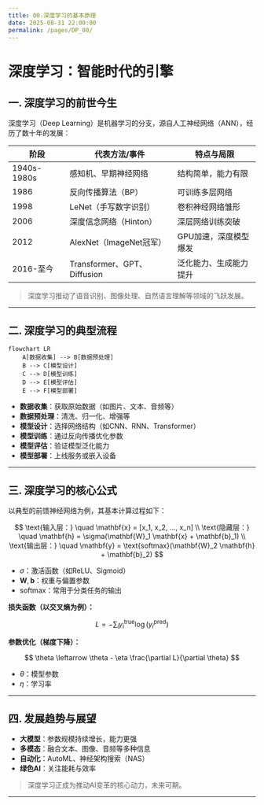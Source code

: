 ```yaml
---
title: 00.深度学习的基本原理
date: 2025-08-31 22:00:00
permalink: /pages/DP_00/
---
```


# **深度学习：智能时代的引擎**

## **一. 深度学习的前世今生**

深度学习（Deep Learning）是机器学习的分支，源自人工神经网络（ANN），经历了数十年的发展：

| 阶段         | 代表方法/事件                | 特点与局限                |
| ------------ | --------------------------- | ------------------------- |
| 1940s-1980s  | 感知机、早期神经网络         | 结构简单，能力有限        |
| 1986         | 反向传播算法（BP）           | 可训练多层网络            |
| 1998         | LeNet（手写数字识别）        | 卷积神经网络雏形          |
| 2006         | 深度信念网络（Hinton）       | 深层网络训练突破          |
| 2012         | AlexNet（ImageNet冠军）      | GPU加速，深度模型爆发      |
| 2016-至今    | Transformer、GPT、Diffusion | 泛化能力、生成能力提升    |

> 深度学习推动了语音识别、图像处理、自然语言理解等领域的飞跃发展。

---

## **二. 深度学习的典型流程**

```mermaid
flowchart LR
	A[数据收集] --> B[数据预处理]
	B --> C[模型设计]
	C --> D[模型训练]
	D --> E[模型评估]
	E --> F[模型部署]
```

- **数据收集**：获取原始数据（如图片、文本、音频等）
- **数据预处理**：清洗、归一化、增强等
- **模型设计**：选择网络结构（如CNN、RNN、Transformer）
- **模型训练**：通过反向传播优化参数
- **模型评估**：验证模型泛化能力
- **模型部署**：上线服务或嵌入设备

---

## **三. 深度学习的核心公式**

以典型的前馈神经网络为例，其基本计算过程如下：

$$
\text{输入层：} \quad \mathbf{x} = [x_1, x_2, ..., x_n] \\
\text{隐藏层：} \quad \mathbf{h} = \sigma(\mathbf{W}_1 \mathbf{x} + \mathbf{b}_1) \\
\text{输出层：} \quad \mathbf{y} = \text{softmax}(\mathbf{W}_2 \mathbf{h} + \mathbf{b}_2)
$$


- $\sigma$：激活函数（如ReLU、Sigmoid）
- $\mathbf{W}, \mathbf{b}$：权重与偏置参数
- $\text{softmax}$：常用于分类任务的输出

**损失函数（以交叉熵为例）：**

$$
L = -\sum_{i} y_i^{\text{true}} \log(y_i^{\text{pred}})
$$

**参数优化（梯度下降）：**

$$
\theta \leftarrow \theta - \eta \frac{\partial L}{\partial \theta}
$$

- $\theta$：模型参数
- $\eta$：学习率

---

## **四. 发展趋势与展望**

- **大模型**：参数规模持续增长，能力更强
- **多模态**：融合文本、图像、音频等多种信息
- **自动化**：AutoML、神经架构搜索（NAS）
- **绿色AI**：关注能耗与效率

> 深度学习正成为推动AI变革的核心动力，未来可期。

---
